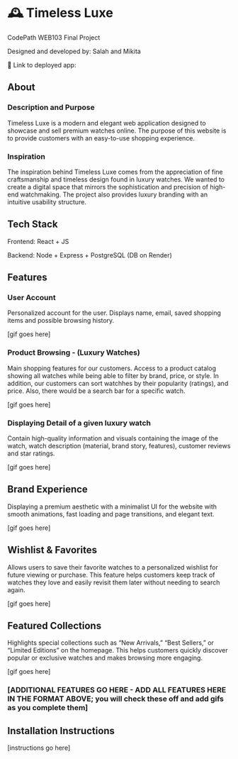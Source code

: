 # 🕰️ Timeless Luxe

CodePath WEB103 Final Project

Designed and developed by: Salah and Mikita

🔗 Link to deployed app: 

## About

### Description and Purpose

Timeless Luxe is a modern and elegant web application designed to showcase and sell premium watches online. The purpose of this website is to provide customers with an easy-to-use shopping experience. 

### Inspiration

The inspiration behind Timeless Luxe comes from the appreciation of fine craftsmanship and timeless design found in luxury watches. We wanted to create a digital space that mirrors the sophistication and precision of high-end watchmaking. The project also provides luxury branding with an intuitive usability structure.

## Tech Stack

Frontend: React + JS

Backend: Node + Express + PostgreSQL (DB on Render)

## Features

### User Account

Personalized account for the user. Displays name, email, saved shopping items and possible browsing history.

[gif goes here]

### Product Browsing - (Luxury Watches)

Main shopping features for our customers. Access to a product catalog showing all watches while being able to filter by brand, price, or style. In addition, our customers can sort watchhes by their popularity (ratings), and price. Also, there would be a search bar for a specific watch. 

[gif goes here]

### Displaying Detail of a given luxury watch

Contain high-quality information and visuals containing the image of the watch, watch description (material, brand story, features), customer reviews and star ratings.

[gif goes here]

## Brand Experience

Displaying a premium aesthetic with a minimalist UI for the website with smooth animations, fast loading and page transitions, and elegant text.

[gif goes here]

## Wishlist & Favorites

Allows users to save their favorite watches to a personalized wishlist for future viewing or purchase. This feature helps customers keep track of watches they love and easily revisit them later without needing to search again.

[gif goes here]

## Featured Collections

Highlights special collections such as “New Arrivals,” “Best Sellers,” or “Limited Editions” on the homepage. This helps customers quickly discover popular or exclusive watches and makes browsing more engaging.

[gif goes here]

### [ADDITIONAL FEATURES GO HERE - ADD ALL FEATURES HERE IN THE FORMAT ABOVE; you will check these off and add gifs as you complete them]

## Installation Instructions

[instructions go here]

